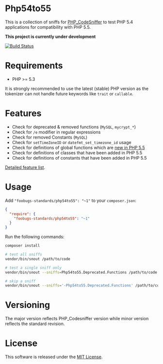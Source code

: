 # Php54to55

This is a collection of sniffs for [PHP_CodeSniffer](https://github.com/squizlabs/PHP_CodeSniffer)
to test PHP 5.4 applications for compatibility with PHP 5.5.

**This project is currently under development**

[![Build Status](https://secure.travis-ci.org/foobugs-standards/Php54to55.png?branch=master)](https://travis-ci.org/foobugs-standards/Php54to55)

# Requirements

- PHP >= 5.3

It is strongly recommended to use the latest (stable) PHP version as the tokenizer can not handle future keywords like `trait` or `callable`.

# Features

* Check for deprecated & removed functions (`MySQL`, `mycrypt_*`)
* Check for `/e` modifier in regular expressions
* Check for removed Constants (`MySQL`)
* Check for `setTimeZoneID` or `datefmt_set_timezone_id` usage
* Check for definitions of global functions which are [new in PHP 5.5](http://www.php.net/manual/en/migration55.new-functions.php)
* Check for definitions of classes that have been added in PHP 5.5
* Check for definitions of constants that have been added in PHP 5.5

[Detailed feature list](FEATURES.md).

# Usage

Add `"foobugs-standards/php54to55": "~1"` to your `composer.json`:

```json
{
  "require": {
    "foobugs-standards/php54to55": "~1"
  }
}
```

Run the following commands:

```bash
composer install

# test all sniffs
vendor/bin/snout /path/to/code

# test a single sniff only
vendor/bin/snout --sniffs=Php54to55.Deprecated.Functions /path/to/code

# skip a sniff
vendor/bin/snout --sniffs='-Php54to55.Deprecated.Functions' /path/to/code
```

# Versioning

The major version reflects PHP_Codesniffer version while minor version reflects the standard revision.

# License

This software is released under the [MIT License](LICENSE).
